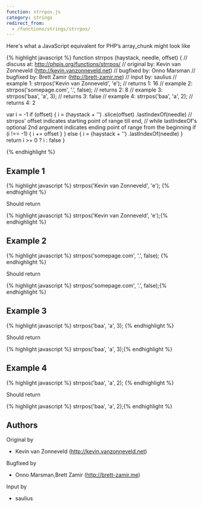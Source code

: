 ```yaml
---
function: strrpos.js
category: strings
redirect_from:
  - /functions/strings/strrpos/
---
```


<!-- WARNING! This file is auto generated by `npm run web:inject`, do not edit by hand -->

Here's what a JavaScript equivalent for PHP’s array_chunk might look like

{% highlight javascript %}
function strrpos (haystack, needle, offset) {
  //  discuss at: http://phpjs.org/functions/strrpos/
  // original by: Kevin van Zonneveld (http://kevin.vanzonneveld.net)
  // bugfixed by: Onno Marsman
  // bugfixed by: Brett Zamir (http://brett-zamir.me)
  //    input by: saulius
  //   example 1: strrpos('Kevin van Zonneveld', 'e');
  //   returns 1: 16
  //   example 2: strrpos('somepage.com', '.', false);
  //   returns 2: 8
  //   example 3: strrpos('baa', 'a', 3);
  //   returns 3: false
  //   example 4: strrpos('baa', 'a', 2);
  //   returns 4: 2

  var i = -1
  if (offset) {
    i = (haystack + '')
      .slice(offset)
      .lastIndexOf(needle) // strrpos' offset indicates starting point of range till end,
    // while lastIndexOf's optional 2nd argument indicates ending point of range from the beginning
    if (i !== -1) {
      i += offset
    }
  } else {
    i = (haystack + '')
      .lastIndexOf(needle)
  }
  return i >= 0 ? i : false
}

{% endhighlight %}

## Example 1

{% highlight javascript %}
strrpos('Kevin van Zonneveld', 'e');
{% endhighlight %}

Should return

{% highlight javascript %}
strrpos('Kevin van Zonneveld', 'e');{% endhighlight %}

## Example 2

{% highlight javascript %}
strrpos('somepage.com', '.', false);
{% endhighlight %}

Should return

{% highlight javascript %}
strrpos('somepage.com', '.', false);{% endhighlight %}

## Example 3

{% highlight javascript %}
strrpos('baa', 'a', 3);
{% endhighlight %}

Should return

{% highlight javascript %}
strrpos('baa', 'a', 3);{% endhighlight %}

## Example 4

{% highlight javascript %}
strrpos('baa', 'a', 2);
{% endhighlight %}

Should return

{% highlight javascript %}
strrpos('baa', 'a', 2);{% endhighlight %}


## Authors


Original by

- Kevin van Zonneveld (http://kevin.vanzonneveld.net)


Bugfixed by

- Onno Marsman,Brett Zamir (http://brett-zamir.me)


Input by

- saulius

